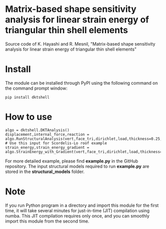 # Matrix-based shape sensitivity analysis for linear strain energy of triangular thin shell elements
Source code of K. Hayashi and R. Mesnil, "Matrix-based shape sensitivity analysis for linear strain energy of triangular thin shell elements"

# Install
The module can be installed through PyPI using the following command on the command prompt window:
```
pip install dktshell
```

# How to use
```
algo = dktshell.DKTAnalysis()
displacement,internal_force,reaction = algo.RunStructuralAnalysis(vert,face_tri,dirichlet,load,thickness=0.25,elastic_modulus=4.32e8,poisson_ratio=0.0) # Use this input for Scordelis-Lo roof example
strain_energy,strain_energy_gradient = algo.StrainEnergy_with_Gradient(vert,face_tri,dirichlet,load,thickness=1,elastic_modulus=1,poisson_ratio=0.25)
```

For more detailed example, please find **example.py** in the GitHub repository.
The input structural models required to run **example.py** are stored in the **structural_models** folder.

# Note
If you run Python program in a directory and import this module for the first time, it will take several minutes for just-in-time (JIT) compilation using numba.
This JIT compilation requires only once, and you can smoothly import this module from the second time.
